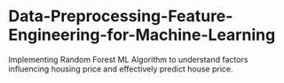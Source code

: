 # Data-Preprocessing-Feature-Engineering-for-Machine-Learning
Implementing Random Forest ML Algorithm to understand factors influencing housing price and effectively predict house price. 
